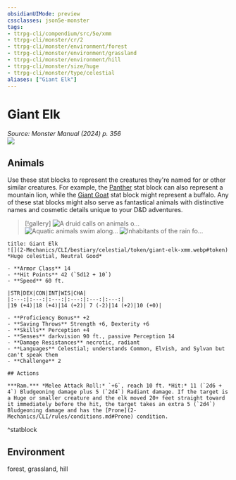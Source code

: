 ```yaml
---
obsidianUIMode: preview
cssclasses: json5e-monster
tags:
- ttrpg-cli/compendium/src/5e/xmm
- ttrpg-cli/monster/cr/2
- ttrpg-cli/monster/environment/forest
- ttrpg-cli/monster/environment/grassland
- ttrpg-cli/monster/environment/hill
- ttrpg-cli/monster/size/huge
- ttrpg-cli/monster/type/celestial
aliases: ["Giant Elk"]
---
```

# Giant Elk
*Source: Monster Manual (2024) p. 356*  
![](2-Mechanics/CLI/bestiary/celestial/img/elk.webp#right)

## Animals

Use these stat blocks to represent the creatures they're named for or other similar creatures. For example, the [Panther](2-Mechanics/CLI/bestiary/beast/panther-xmm.md) stat block can also represent a mountain lion, while the [Giant Goat](2-Mechanics/CLI/bestiary/beast/giant-goat-xmm.md) stat block might represent a buffalo. Any of these stat blocks might also serve as fantastical animals with distinctive names and cosmetic details unique to your D&D adventures.

> [!gallery]
![A druid calls on animals o...](2-Mechanics/CLI/bestiary/beast/img/animals-hills-and-mountains.webp "A druid calls on animals of the hills and mountains to aid her cause")
![Aquatic animals swim along...](2-Mechanics/CLI/bestiary/beast/img/animals-aquatic.webp "Aquatic animals swim alongside a druid exploring the sea")
![Inhabitants of the rain fo...](2-Mechanics/CLI/bestiary/beast/img/animals-rainforest.webp "Inhabitants of the rain forest answer a druid's summons")

```ad-statblock
title: Giant Elk
![](2-Mechanics/CLI/bestiary/celestial/token/giant-elk-xmm.webp#token)
*Huge celestial, Neutral Good*

- **Armor Class** 14 
- **Hit Points** 42 (`5d12 + 10`) 
- **Speed** 60 ft.

|STR|DEX|CON|INT|WIS|CHA|
|:---:|:---:|:---:|:---:|:---:|:---:|
|19 (+4)|18 (+4)|14 (+2)| 7 (-2)|14 (+2)|10 (+0)|

- **Proficiency Bonus** +2
- **Saving Throws** Strength +6, Dexterity +6
- **Skills** Perception +4
- **Senses** darkvision 90 ft., passive Perception 14
- **Damage Resistances** necrotic, radiant
- **Languages** Celestial; understands Common, Elvish, and Sylvan but can't speak them
- **Challenge** 2

## Actions

***Ram.*** *Melee Attack Roll:* `+6`, reach 10 ft. *Hit:* 11 (`2d6 + 4`) Bludgeoning damage plus 5 (`2d4`) Radiant damage. If the target is a Huge or smaller creature and the elk moved 20+ feet straight toward it immediately before the hit, the target takes an extra 5 (`2d4`) Bludgeoning damage and has the [Prone](2-Mechanics/CLI/rules/conditions.md#Prone) condition.
```
^statblock

## Environment

forest, grassland, hill